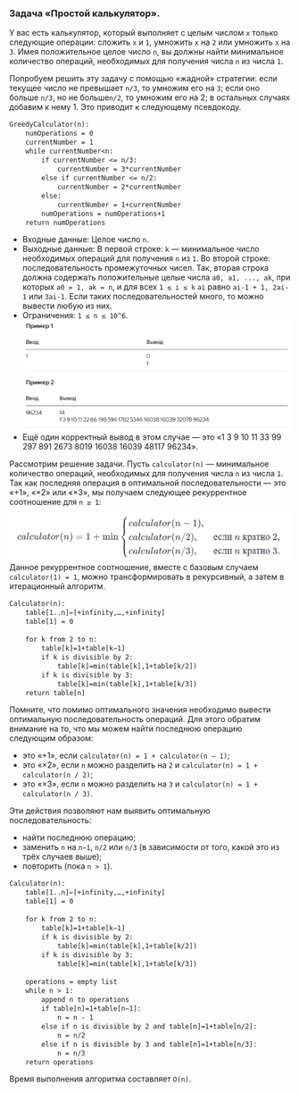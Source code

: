 ### Задача «Простой калькулятор».

У вас есть калькулятор, который выполняет с целым числом `x` только следующие операции: сложить `x` и `1`, умножить
`x` на `2` или умножить `x` на `3`. Имея положительное целое число `n`, вы должны найти минимальное количество операций,
необходимых для получения числа `n` из числа `1`.

Попробуем решить эту задачу с помощью «жадной» стратегии: если текущее число не превышает `n/3`, то умножим его на `3`; 
если оно больше `n/3`, но не больше`n/2`, то умножим его на 2; в остальных случаях добавим к нему 1. Это приводит к следующему
псевдокоду.
```
GreedyCalculator(n):
    numOperations = 0
    currentNumber = 1
    while currentNumber<n:
        if currentNumber <= n/3:
            currentNumber = 3*currentNumber
        else if currentNumber <= n/2:
            currentNumber = 2*currentNumber
        else: 
            currentNumber = 1+currentNumber
        numOperations = numOperations+1
    return numOperations
```

- Входные данные: Целое число `n`.
- Выходные данные: В первой строке: `k` — минимальное число необходимых операций для получения `n` из `1`. Во второй строке:
последовательность промежуточных чисел. Так, вторая строка должна содержать положительные целые числа `a0, a1, ..., ak`, 
при которых `a0 = 1, ak = n`, и для всех `1 ≤ i ≤ k` `ai` равно `ai-1 + 1, 2ai-1` или `3ai-1`. Если таких последовательностей
много, то можно вывести любую из них.
- Ограничения: `1 ≤ n ≤ 10^6`.
![img.png](content%2Fimg.png)
- Ещё один корректный вывод в этом случае — это «1 3 9 10 11 33 99 297 891 2673 8019 16038 16039 48117 96234».

Рассмотрим решение задачи. Пусть `calculator(n)` — минимальное количество операций, необходимых для получения числа
`n` из числа `1`. Так как последняя операция в оптимальной последовательности — это «+1», «×2» или «×3», мы получаем следующее
рекуррентное соотношение для `n ≥ 1`:
![img_1.png](content%2Fimg_1.png)
Данное рекуррентное соотношение, вместе с базовым случаем `calculator(1) = 1`, можно трансформировать в рекурсивный, а 
затем в итерационный алгоритм.
```
Calculator(n):
    table[1..n]←[+infinity,…,+infinity]
    table[1] = 0
    
    for k from 2 to n:
        table[k]=1+table[k−1]
        if k is divisible by 2:
            table[k]=min(table[k],1+table[k/2])
        if k is divisible by 3:
            table[k]=min(table[k],1+table[k/3])
    return table[n]
```
Помните, что помимо оптимального значения необходимо вывести оптимальную последовательность операций. Для этого обратим 
внимание на то, что мы можем найти последнюю операцию следующим образом:
- это «+1», если `calculator(n) = 1 + calculator(n − 1)`;
- это «×2», если `n` можно разделить на `2` и `calculator(n) = 1 + calculator(n / 2)`;
- это «×3», если `n` можно разделить на `3` и `calculator(n) = 1 + calculator(n / 3)`.

Эти действия позволяют нам выявить оптимальную последовательность:

- найти последнюю операцию;
- заменить `n` на `n−1`, `n/2` или `n/3` (в зависимости от того, какой это из трёх случаев выше);
- повторить (пока `n > 1`).
```
Calculator(n):
    table[1..n]←[+infinity,…,+infinity]
    table[1] = 0
    
    for k from 2 to n:
        table[k]=1+table[k−1]
        if k is divisible by 2:
            table[k]=min(table[k],1+table[k/2])
        if k is divisible by 3:
            table[k]=min(table[k],1+table[k/3])
    
    operations = empty list
    while n > 1:
        append n to operations
        if table[n]=1+table[n−1]:
            n = n - 1
        else if n is divisible by 2 and table[n]=1+table[n/2]:
            n = n/2
        else if n is divisible by 3 and table[n]=1+table[n/3]:
            n = n/3
    return operations
```

Время выполнения алгоритма составляет `O(n)`.